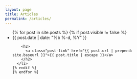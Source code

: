 ```yaml
---
layout: page
title: Articles
permalink: /articles/
---
```


  <ul class="post-list">
    {% for post in site.posts %}
    {% if post.visible != false %}
      <li>
        <span class="post-meta">{{ post.date | date: "%b %-d, %Y" }}</span>

        <h2>
          <a class="post-link" href="{{ post.url | prepend: site.baseurl }}">{{ post.title | escape }}</a>
        </h2>
      </li>
    {% endif %}
    {% endfor %}
  </ul>
